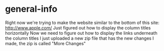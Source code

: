 # general-info
Right now we're trying to make the website similar to the bottom of this site:
http://www.apple.com/
Just figured out how to display the column titles horizontally
Now we need to figure out how to display the links underneath the column titles
I just uploaded a new zip file that has the new changes I made, the zip is called "More Changes"
